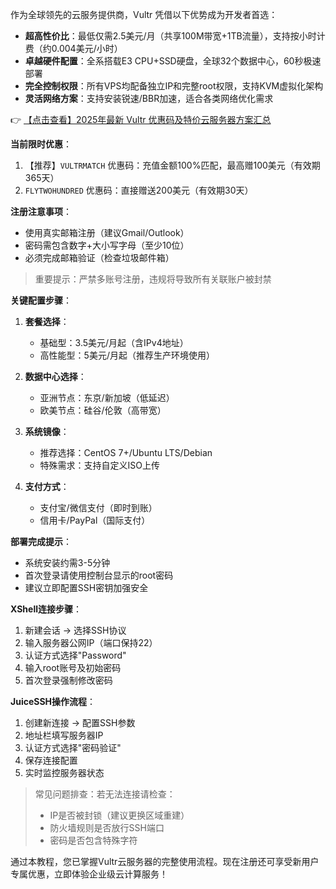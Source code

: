 

作为全球领先的云服务提供商，Vultr 凭借以下优势成为开发者首选：

- **超高性价比**：最低仅需2.5美元/月（共享100M带宽+1TB流量），支持按小时计费（约0.004美元/小时）
- **卓越硬件配置**：全系搭载E3 CPU+SSD硬盘，全球32个数据中心，60秒极速部署
- **完全控制权限**：所有VPS均配备独立IP和完整root权限，支持KVM虚拟化架构
- **灵活网络方案**：支持安装锐速/BBR加速，适合各类网络优化需求

👉 [【点击查看】2025年最新 Vultr 优惠码及特价云服务器方案汇总](https://bit.ly/VuLtr)


**当前限时优惠**：
1. 【推荐】`VULTRMATCH` 优惠码：充值金额100%匹配，最高赠100美元（有效期365天）
2. `FLYTWOHUNDRED` 优惠码：直接赠送200美元（有效期30天）

**注册注意事项**：
- 使用真实邮箱注册（建议Gmail/Outlook）
- 密码需包含数字+大小写字母（至少10位）
- 必须完成邮箱验证（检查垃圾邮件箱）

> 重要提示：严禁多账号注册，违规将导致所有关联账户被封禁

**关键配置步骤**：

1. **套餐选择**：
   - 基础型：3.5美元/月起（含IPv4地址）
   - 高性能型：5美元/月起（推荐生产环境使用）

2. **数据中心选择**：
   - 亚洲节点：东京/新加坡（低延迟）
   - 欧美节点：硅谷/伦敦（高带宽）

3. **系统镜像**：
   - 推荐选择：CentOS 7+/Ubuntu LTS/Debian
   - 特殊需求：支持自定义ISO上传

4. **支付方式**：
   - 支付宝/微信支付（即时到账）
   - 信用卡/PayPal（国际支付）

**部署完成提示**：
- 系统安装约需3-5分钟
- 首次登录请使用控制台显示的root密码
- 建议立即配置SSH密钥加强安全


**XShell连接步骤**：
1. 新建会话 → 选择SSH协议
2. 输入服务器公网IP（端口保持22）
3. 认证方式选择"Password"
4. 输入root账号及初始密码
5. 首次登录强制修改密码

**JuiceSSH操作流程**：
1. 创建新连接 → 配置SSH参数
2. 地址栏填写服务器IP
3. 认证方式选择"密码验证"
4. 保存连接配置
5. 实时监控服务器状态

> 常见问题排查：若无法连接请检查：
> - IP是否被封锁（建议更换区域重建）
> - 防火墙规则是否放行SSH端口
> - 密码是否包含特殊字符

通过本教程，您已掌握Vultr云服务器的完整使用流程。现在注册还可享受新用户专属优惠，立即体验企业级云计算服务！
